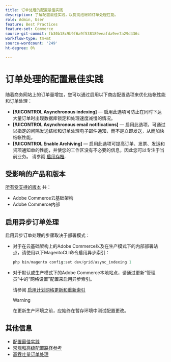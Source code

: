 ```yaml
---
title: 订单处理的配置最佳实践
description: 了解配置最佳实践，以提高结帐和订单处理性能。
role: Admin, User
feature: Best Practices
feature-set: Commerce
source-git-commit: fb30b18c9b9f6a9f538189eeafda9ee7a29d436c
workflow-type: tm+mt
source-wordcount: '249'
ht-degree: 0%

---
```


# 订单处理的配置最佳实践

随着商务网站上的订单量增加，您可以通过启用以下商店配置选项来优化结帐性能和订单处理：

- **[!UICONTROL Asynchronous indexing]** — 启用此选项可防止在同时下达大量订单时出现数据库锁定和处理速度减慢的情况。
- **[!UICONTROL Asynchronous email notifications]** — 启用此选项，可通过以指定的间隔发送结帐和订单处理电子邮件通知，而不是立即发送，从而加快结帐性能。
- **[!UICONTROL Enable Archiving]** — 启用此选项可提高订单、发票、发运和贷项通知单的性能，并使您的工作区没有不必要的信息，因此您可以专注于当前业务。 请参阅 [启用存档](https://docs.magento.com/user-guide/sales/order-archive.html#to-enable-archiving).

## 受影响的产品和版本

[所有受支持的版本](../../../release/versions.md) 共：

- Adobe Commerce云基础架构
- Adobe Commerce内部

## 启用异步订单处理

启用异步订单处理的步骤取决于部署模式：

- 对于在云基础架构上的Adobe Commerce以及在生产模式下的内部部署站点，请使用以下MagentoCLI命令启用异步索引：

   ```php
   php bin/magento config:set dev/grid/async_indexing 1
   ```

- 对于默认或生产模式下的Adobe Commerce本地站点，请通过更新“管理员”中的“网格设置”配置来启用异步索引。

   请参阅 [启用计划网格更新和重新索引](https://experienceleague.adobe.com/docs/commerce-admin/stores-sales/order-management/orders/order-scheduled-operations.html#enable-scheduled-grid-updates-and-reindexing)

   >[!WARNING]
   >
   >在更新生产环境之前，应始终在暂存环境中测试配置更改。

## 其他信息

- [配置最佳实践](../../../performance/configuration.md)
- [常规和高级配置路径参考](../../../configuration/reference/config-reference-general.md)
- [高吞吐量订单处理](../../../performance/high-throughput-order-processing.md)
